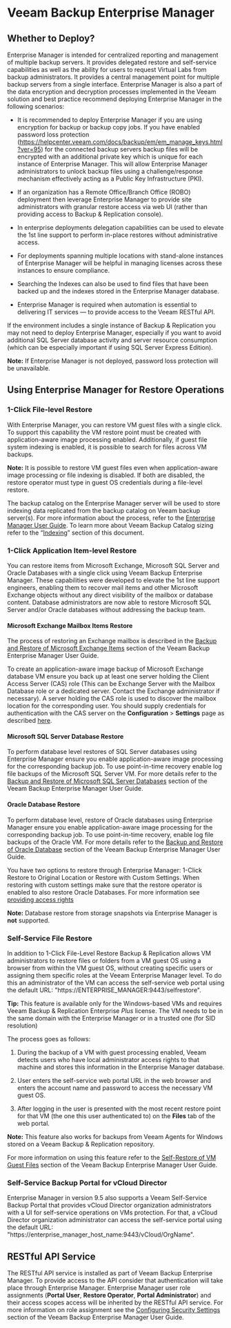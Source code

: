 <!--- This was last Changed 03-05-17 by PS --->
# Veeam Backup Enterprise Manager

## Whether to Deploy?
Enterprise Manager is intended for centralized reporting
and management of multiple backup servers. It provides
delegated restore and self-service capabilities as well as the
ability for users to request Virtual Labs from backup
administrators. It provides a central management point for multiple
backup servers from a single interface. Enterprise Manager is also a part of
the data encryption and decryption processes implemented in the Veeam
solution and best practice recommend deploying Enterprise Manager in
the following scenarios:

-   It is recommended to deploy Enterprise Manager if you are using
    encryption for backup or backup copy jobs. If you have enabled
    password loss protection (https://helpcenter.veeam.com/docs/backup/em/em_manage_keys.html?ver=95)
    for the connected backup servers backup files will be
    encrypted with an additional private key which is unique for each
    instance of Enterprise Manager. This will allow Enterprise Manager
    administrators to unlock backup files using a challenge/response
    mechanism effectively acting as a Public Key Infrastructure (PKI).

-   If an organization has a Remote Office/Branch Office (ROBO)
    deployment then leverage Enterprise Manager to provide site
    administrators with granular restore access via web UI (rather than
    providing access to Backup & Replication console).

-   In enterprise deployments delegation capabilities can be used to
    elevate the 1st line support to perform in-place restores without
    administrative access.

-   For deployments spanning multiple locations with stand-alone
    instances of Enterprise Manager will be
    helpful in managing licenses across these instances to
    ensure compliance.

-   Searching the Indexes can also be used to find files that
have been backed up and the indexes stored in the Enterprise Manager database.    

-   Enterprise Manager is required when automation is essential to
    delivering IT services — to provide access to the Veeam RESTful API.

If the environment includes a single instance of
Backup & Replication you may not need to deploy Enterprise
Manager, especially if you want to avoid additional SQL Server database
activity and server resource consumption (which can be especially
important if using SQL Server Express Edition).

**Note:** If Enterprise Manager is not deployed, password loss
protection will be unavailable.

## Using Enterprise Manager for Restore Operations

### 1-Click File-level Restore
With Enterprise Manager, you can restore VM guest files with a single
click. To support this capability the VM restore point must be created
with application-aware image processing enabled. Additionally, if guest file system
indexing is enabled, it is possible to search for files across VM backups.

**Note:** It is possible to restore VM guest files even when application-aware
image processing or file indexing is disabled. If both are disabled, the
restore operator must type in guest OS credentials during a file-level restore.

The backup catalog on the Enterprise Manager server will be used to
store indexing data replicated from the backup catalog on Veeam
backup server(s). For more information about the process, refer to the
[Enterprise Manager User Guide](https://helpcenter.veeam.com/docs/backup/em/veeam_backup_catalog.html?ver=95).
To learn more about Veeam Backup Catalog sizing refer to the
“[Indexing](search_server_and_indexing.md)” section of this document.

### 1-Click Application Item-level Restore
You can restore items from Microsoft Exchange, Microsoft
SQL Server and Oracle Databases with a single click using Veeam Backup Enterprise Manager.
These capabilities were developed to elevate the 1st line support
engineers, enabling them to recover mail items and other Microsoft
Exchange objects without any direct visibility of the mailbox or
database content. Database administrators are now able to restore
Microsoft SQL Server and/or Oracle databases without addressing the backup team.

#### Microsoft Exchange Mailbox Items Restore
The process of restoring an Exchange mailbox is described in the
[Backup and Restore of Microsoft Exchange Items](https://helpcenter.veeam.com/docs/backup/em/em_exchange_items_restore.html?ver=95)
section of the Veeam Backup Enterprise Manager User Guide.

To create an application-aware image backup of Microsoft Exchange
database VM ensure you back up at least one server holding the Client
Access Server (CAS) role (This can be Exchange Server with the Mailbox
Database role or a dedicated server. Contact the Exchange administrator if
necessary). A server holding the CAS role is used to discover the
mailbox location for the corresponding user. You should supply
credentials for authentication with the CAS server on the
**Configuration** > **Settings** page as described
[here](https://helpcenter.veeam.com/docs/backup/em/em_providing_access_rights_exch.html?ver=95).

#### Microsoft SQL Server Database Restore
To perform database level restores of SQL Server databases using
Enterprise Manager ensure you enable application-aware image processing
for the corresponding backup job. To use point-in-time recovery enable
log file backups of the Microsoft SQL Server VM. For more details refer
to the [Backup and Restore of Microsoft SQL Server
Databases](https://helpcenter.veeam.com/docs/backup/em/em_sql_db_restore.html?ver=95)
section of the Veeam Backup Enterprise Manager User Guide.

#### Oracle Database Restore
To perform database level, restore of Oracle databases using Enterprise Manager ensure you enable application-aware image processing for the corresponding backup job. To use point-in-time recovery, enable log file backups of the Oracle VM. For more details refer to the [Backup and Restore of Oracle Database](https://helpcenter.veeam.com/docs/backup/em/em_oracle_bu_restore.html?ver=95) section of the Veeam Backup Enterprise Manager User Guide.

You have two options to restore through Enterprise Manager: 1-Click Restore to Original Location or Restore with Custom Settings. When restoring with custom settings make sure that the restore operator is enabled to also restore Oracle Databases. For more information see [providing access rights](https://helpcenter.veeam.com/docs/backup/em/em_providing_access_rights_sql.html?ver=95)


**Note:** Database restore from storage snapshots via Enterprise Manager is **not** supported.


### Self-Service File Restore
In addition to 1-Click File-Level Restore Backup & Replication
allows VM administrators to restore files or folders from a VM guest OS
using a browser from within the VM guest OS, without creating specific
users or assigning them specific roles at the Veeam Enterprise Manager
level. To do this an administrator of the VM can access the self-service
web portal using the default URL: "https://ENTERPRISE_MANAGER:9443/selfrestore".


**Tip:** This feature is available only for the
Windows-based VMs and requires Veeam Backup & Replication Enterprise
*Plus* license. The VM needs to be in the same domain with the
Enterprise Manager or in a trusted one (for SID resolution)

The process goes as follows:

1.  During the backup of a VM with guest processing enabled, Veeam detects users
    who have local administrator access rights to that machine and
    stores this information in the Enterprise Manager database.

2.  User enters the self-service web portal URL in the web browser and
    enters the account name and password to access the necessary VM
    guest OS.

3.  After logging in the user is presented with the most recent restore
    point for that VM (the one this user authenticated to) on the
    **Files** tab of the web portal.

**Note:** This feature also works for backups from Veeam Agents for Windows stored on a Veeam Backup & Replication repository.

For more information on using this feature refer to the [Self-Restore of VM Guest Files](https://helpcenter.veeam.com/docs/backup/em/em_self_restore.html?ver=95)
section of the Veeam Backup Enterprise Manager User Guide.

### Self-Service Backup Portal for vCloud Director
Enterprise Manager in version 9.5 also supports a Veeam Self-Service Backup Portal that provides vCloud Director organization administrators with a UI for self-service operations on VMs protection. For that, a vCloud Director organization administrator can access the self-service portal using the default URL:
"https://enterprise_manager_host_name:9443/vCloud/OrgName".

## RESTful API Service
The RESTful API service is installed as part of Veeam Backup Enterprise
Manager. To provide access to the API consider that authentication will
take place through Enterprise Manager. Enterprise Manager user role
assignments (**Portal User**, **Restore Operator**, **Portal
Administrator**) and their access scopes access will be inherited by the
RESTful API service. For more information on role assignment see the
[Configuring Security Settings](https://helpcenter.veeam.com/docs/backup/em/configuring_security_settings.html?ver=95)
section of the Veeam Backup Enterprise Manager User Guide.
